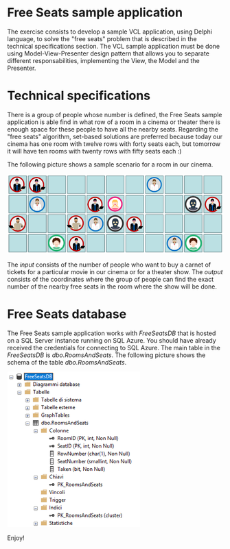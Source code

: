 # Free Seats sample application

The exercise consists to develop a sample VCL application, using Delphi language, to solve the "free seats" problem that is described in the technical specifications section. The VCL sample application must be done using Model-View-Presenter design pattern that allows you to separate different responsabilities, implementing the View, the Model and the Presenter.


Technical specifications
========================

There is a group of people whose number is defined, the Free Seats sample application is able find in what row of a room in a cinema or theater there is enough space for these people to have all the nearby seats. Regarding the "free seats" algorithm, set-based solutions are preferred because today our cinema has one room with twelve rows with forty seats each, but tomorrow it will have ten rooms with twenty rows with fifty seats each :)

The following picture shows a sample scenario for a room in our cinema.

![](./img/Free-Seats.png)

The *input* consists of the number of people who want to buy a carnet of tickets for a particular movie in our cinema or for a theater show. The *output* consists of the coordinates where the group of people can find the exact number of the nearby free seats in the room where the show will be done.


Free Seats database
===================

The Free Seats sample application works with *FreeSeatsDB* that is hosted on a SQL Server instance running on SQL Azure. You should have already received the credentials for connecting to SQL Azure. The main table in the *FreeSeatsDB* is *dbo.RoomsAndSeats*. The following picture shows the schema of the table *dbo.RoomsAndSeats*.

![](./img/Free-Seats-DB.png)


Enjoy!
